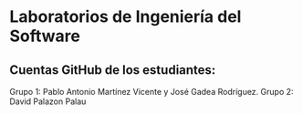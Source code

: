 # Laboratorios de Ingeniería del Software
## Cuentas GitHub de los estudiantes:
Grupo 1: Pablo Antonio Martínez Vicente y José Gadea Rodríguez.
Grupo 2: David Palazon Palau
